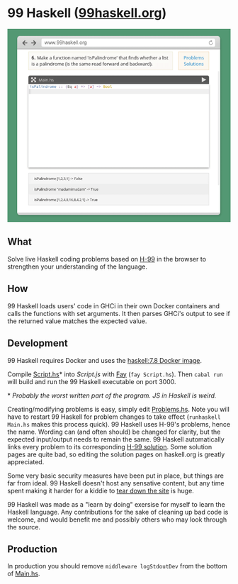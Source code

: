 # 99 Haskell ([99haskell.org][99haskell])

![preview][preview]

## What

Solve live Haskell coding problems based on [H-99][h99] in the browser to
strengthen your understanding of the language.

## How

99 Haskell loads users' code in GHCi in their own Docker containers and calls
the functions with set arguments. It then parses GHCi's output to see if the
returned value matches the expected value.

## Development

99 Haskell requires Docker and uses the [haskell:7.8 Docker image][image].

Compile [Script.hs][script]* into *Script.js* with [Fay][fay] (`fay
Script.hs`).  Then `cabal run` will build and run the 99 Haskell executable on
port 3000.

\* *Probably the worst written part of the program. JS in Haskell is weird.*

Creating/modifying problems is easy, simply edit [Problems.hs][problems]. Note
you will have to restart 99 Haskell for problem changes to take effect
(`runhaskell Main.hs` makes this process quick). 99 Haskell uses H-99's
problems, hence the name. Wording can (and often should) be changed for
clarity, but the expected input/output needs to remain the same. 99 Haskell
automatically links every problem to its corresponding [H-99 solution][h99 s].
Some solution pages are quite bad, so editing the solution pages on haskell.org
is greatly appreciated.

Some very basic security measures have been put in place, but things are far
from ideal. 99 Haskell doesn't host any sensative content, but any time spent
making it harder for a kiddie to [tear down the site][xkcd] is huge.

99 Haskell was made as a "learn by doing" exersise for myself to learn the
Haskell language. Any contributions for the sake of cleaning up bad code is
welcome, and would benefit me and possibly others who may look through the
source.

## Production

In production you should remove `middleware logStdoutDev` from the bottom of
[Main.hs][main].

[99haskell]: http://www.99haskell.org
[preview]: preview.gif
[h99]: https://wiki.haskell.org/H-99:_Ninety-Nine_Haskell_Problems
[image]: https://registry.hub.docker.com/_/haskell/
[script]: Script.hs
[problems]: Problems.hs
[fay]: https://github.com/faylang/fay/wiki
[h99 s]: https://wiki.haskell.org/99_questions/Solutions
[xkcd]: https://xkcd.com/932/
[main]: Main.hs
